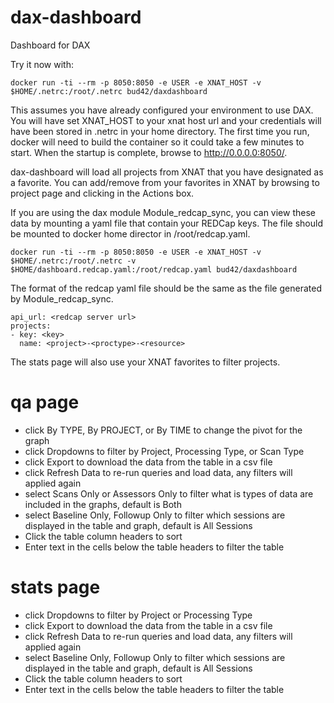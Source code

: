 # dax-dashboard
Dashboard for DAX

Try it now with:
```
docker run -ti --rm -p 8050:8050 -e USER -e XNAT_HOST -v $HOME/.netrc:/root/.netrc bud42/daxdashboard
```

This assumes you have already configured your environment to use DAX. You will have set XNAT_HOST to your xnat host url and your credentials will have been stored in .netrc in your home directory. The first time you run, docker will need to build the container so it could take a few minutes to start. When the startup is complete, browse to http://0.0.0.0:8050/.


dax-dashboard will load all projects from XNAT that you have designated as a favorite. You can add/remove from your favorites in XNAT by browsing to project page and clicking in the Actions box.

If you are using the dax module Module_redcap_sync, you can view these data by mounting a yaml file that contain your REDCap keys.
The file should be mounted to docker home director in /root/redcap.yaml.
```
docker run -ti --rm -p 8050:8050 -e USER -e XNAT_HOST -v $HOME/.netrc:/root/.netrc -v $HOME/dashboard.redcap.yaml:/root/redcap.yaml bud42/daxdashboard
```

The format of the redcap yaml file should be the same as the file generated by Module_redcap_sync.
```
api_url: <redcap server url>
projects:
- key: <key>
  name: <project>-<proctype>-<resource>
```

The stats page will also use your XNAT favorites to filter projects.

# qa page
- click By TYPE, By PROJECT, or By TIME to change the pivot for the graph
- click Dropdowns to filter by Project, Processing Type, or Scan Type
- click Export to download the data from the table in a csv file
- click Refresh Data to re-run queries and load data, any filters will applied again
- select Scans Only or Assessors Only to filter what is types of data are included in the graphs, default is Both
- select Baseline Only, Followup Only to filter which sessions are displayed in the table and graph, default is All Sessions
- Click the table column headers to sort
- Enter text in the cells below the table headers to filter the table

# stats page
- click Dropdowns to filter by Project or Processing Type
- click Export to download the data from the table in a csv file
- click Refresh Data to re-run queries and load data, any filters will applied again
- select Baseline Only, Followup Only to filter which sessions are displayed in the table and graph, default is All Sessions
- Click the table column headers to sort
- Enter text in the cells below the table headers to filter the table
